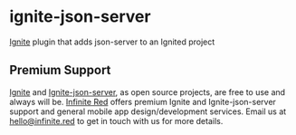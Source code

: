 # ignite-json-server
[Ignite](https://infinite.red/ignite) plugin that adds json-server to an Ignited project

## Premium Support

[Ignite](https://infinite.red/ignite) and [Ignite-json-server](https://github.com/infinitered/ignite-json-server), as open source projects, are free to use and always will be. [Infinite Red](https://infinite.red/) offers premium Ignite and Ignite-json-server support and general mobile app design/development services. Email us at [hello@infinite.red](mailto:hello@infinite.red) to get in touch with us for more details.
